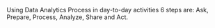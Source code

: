 Using Data Analytics Process in day-to-day activities
6 steps are: Ask, Prepare, Process, Analyze, Share and Act.
